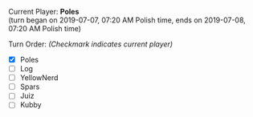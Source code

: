 Current Player: **Poles**  
(turn began on 2019-07-07, 07:20 AM Polish time, ends on 2019-07-08, 07:20 AM Polish time)

Turn Order: *(Checkmark indicates current player)*
- [x] Poles
- [ ] Log
- [ ] YellowNerd
- [ ] Spars
- [ ] Juiz
- [ ] Kubby
